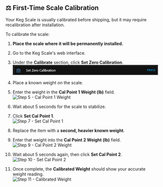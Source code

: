 ## ⚖️ First-Time Scale Calibration

Your Keg Scale is usually calibrated before shipping, but it may require recalibration after installation.

To calibrate the scale:

1. **Place the scale where it will be permanently installed.**
2. Go to the Keg Scale's web interface.
3. Under the **Calibrate** section, click **Set Zero Calibration**.  
   ![Step 3 - Set Zero Calibration](images/Step_3_Zero.png)

4. Place a known weight on the scale.
5. Enter the weight in the **Cal Point 1 Weight (lb)** field.  
   ![Step 5 - Cal Point 1 Weight](images/step5-cal1weight.png)

6. Wait about 5 seconds for the scale to stabilize.
7. Click **Set Cal Point 1**.  
   ![Step 7 - Set Cal Point 1](images/step7-cal1.png)

8. Replace the item with a **second, heavier known weight**.
9. Enter that weight into the **Cal Point 2 Weight (lb)** field.  
   ![Step 9 - Cal Point 2 Weight](images/step9-cal2weight.png)

10. Wait about 5 seconds again, then click **Set Cal Point 2**.  
    ![Step 10 - Set Cal Point 2](images/step10-cal2.png)

11. Once complete, the **Calibrated Weight** should show your accurate weight reading.  
    ![Step 11 - Calibrated Weight](images/step11-calibrated.png)
